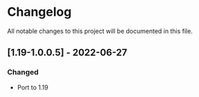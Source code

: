 # Changelog
All notable changes to this project will be documented in this file.

## [1.19-1.0.0.5] - 2022-06-27
### Changed
 - Port to 1.19